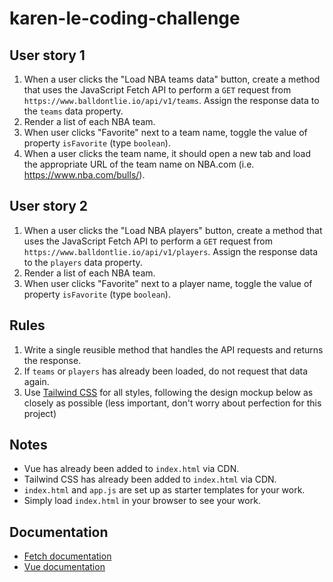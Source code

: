 # karen-le-coding-challenge

## User story 1

1. When a user clicks the "Load NBA teams data" button, create a method that uses the JavaScript Fetch API to perform a `GET` request from `https://www.balldontlie.io/api/v1/teams`. Assign the response data to the `teams` data property.
2. Render a list of each NBA team.
3. When user clicks "Favorite" next to a team name, toggle the value of property `isFavorite` (type `boolean`).
4. When a user clicks the team name, it should open a new tab and load the appropriate URL of the team name on NBA.com (i.e. https://www.nba.com/bulls/).

## User story 2

1. When a user clicks the "Load NBA players" button, create a method that uses the JavaScript Fetch API to perform a `GET` request from `https://www.balldontlie.io/api/v1/players`. Assign the response data to the `players` data property.
2. Render a list of each NBA team.
3. When user clicks "Favorite" next to a player name, toggle the value of property `isFavorite` (type `boolean`).

## Rules

1. Write a single reusible method that handles the API requests and returns the response.
2. If `teams` or `players` has already been loaded, do not request that data again.
3. Use [Tailwind CSS](https://tailwindcss.com/) for all styles, following the design mockup below as closely as possible (less important, don't worry about perfection for this project)

## Notes

* Vue has already been added to `index.html` via CDN.
* Tailwind CSS has already been added to `index.html` via CDN.
* `index.html` and `app.js` are set up as starter templates for your work.
* Simply load `index.html` in your browser to see your work.

## Documentation

* [Fetch documentation](https://developer.mozilla.org/en-US/docs/Web/API/Fetch_API/Using_Fetch)
* [Vue documentation](https://vuejs.org/v2/guide/)

